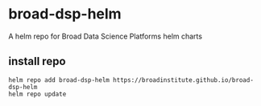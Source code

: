 # broad-dsp-helm
A helm repo for Broad Data Science Platforms helm charts

## install repo
```
helm repo add broad-dsp-helm https://broadinstitute.github.io/broad-dsp-helm
helm repo update
```
